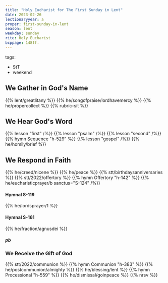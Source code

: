 ```yaml
---
title: "Holy Eucharist for The First Sunday in Lent"
date: 2023-02-26
lectionaryyear: a
proper: first-sunday-in-lent
season: lent
weekday: sunday
rite: Holy Eucharist
bcppage: 148ff.
---
```

tags:
- StT
- weekend

## We Gather in God's Name
{{% lent/greatlitany %}}
{{% he/songofpraise/lordhavemercy %}}
{{% he/propercollect %}}
{{% rubric-sit %}}

## We Hear God's Word
{{% lesson "first" /%}}
{{% lesson "psalm" /%}}
{{% lesson "second" /%}}
{{% hymn Sequence "h-529" %}}
{{% lesson "gospel" /%}}
{{% he/homily/brief %}}

## We Respond in Faith
{{% he/creed/nicene %}}
{{% he/peace %}}
{{% stt/birthdaysanniversaries %}}
{{% stt/2022/offertory %}}
{{% hymn Offertory "h-142" %}}
{{% he/eucharisticprayer/b sanctus="S-124" /%}}

#### Hymnal S-119
{{% he/lordsprayer/1 %}}

#### Hymnal S-161
{{% he/fraction/agnusdei %}}

##### pb
### We Receive the Gift of God
{{% stt/2022/communion %}}
{{% hymn Communion "h-383" %}}
{{% he/postcommunion/almighty %}}
{{% he/blessing/lent %}}
{{% hymn Processional "h-559" %}}
{{% he/dismissal/goinpeace %}}
{{% nrsv %}}

